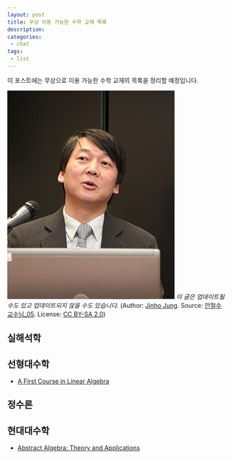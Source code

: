 ```yaml
---
layout: post
title: 무상 이용 가능한 수학 교재 목록
description:
categories:
 - chat
tags:
 - list
---
```


이 포스트에는 무상으로 이용 가능한 수학 교재의 목록을 정리할 예정입니다.

![안철수](/assets/images/384px-Ahn_Cheol-Soo.jpg)
*이 글은 업데이트될 수도 있고 업데이트되지 않을 수도 있습니다.* (Author: [Jinho Jung](https://www.flickr.com/photos/phploveme/). Source: [안철수 교수님_05](https://www.flickr.com/photos/phploveme/5098681912/). License: [CC BY-SA 2.0](https://creativecommons.org/licenses/by-sa/2.0/))

## 실해석학


## 선형대수학
- [A First Course in Linear Algebra](http://linear.pugetsound.edu/)

## 정수론


## 현대대수학
- [Abstract Algebra: Theory and Applications](http://abstract.ups.edu/)